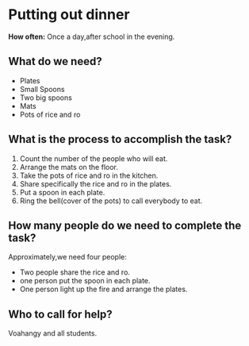 # **Putting out dinner**

**How often:** Once a day,after school in the evening.

## What do we need?

- Plates
- Small Spoons
- Two big spoons
- Mats
- Pots of rice and ro

## What is the process to accomplish the task?

1. Count the number of the people who will eat.
1. Arrange the mats on the floor.
2. Take the pots of rice and ro in the kitchen.
1. Share specifically the rice and ro in the plates.
1. Put a spoon in each plate.
1. Ring the bell(cover of the pots) to call everybody to eat.

## How many people do we need to complete the task?
Approximately,we need four people:
 
 - Two people share the rice and ro.
 - one person put the spoon in each plate.
 - One person light up the fire and arrange the plates.

 ## Who to call for help?
 Voahangy and all students. 


